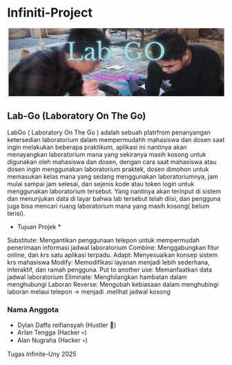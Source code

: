 # Infiniti-Project

![banner](.github/backGround.png)

## Lab-Go (Laboratory On The Go)

LabGo ( Laboratory On The Go ) adalah sebuah platrfrom penanyangan ketersedian laboratorium dalam mempermudahh mahasiswa dan dosen saat ingin melakukan beberapa praktikum, aplikasi ini nantinya akan menayangkan laboratorium mana yang sekiranya masih kosong untuk digunakan oleh mahasiswa dan dosen, dengan cara saat mahasiswa atau dosen ingin menggunakan laboratorium praktek, dosen dimohon untuk  memasukan kelas mana yang sedang menggunakan laboratoriumnya, jam mulai sampai jam selesai, dan sejenis kode atau token login untuk menggunakan laboratorium tersebut. Yang nantinya akan terinput di sistem dan menunjukan data di layar bahwa lab tersebut telah diisi, dan pengguna juga bisa mencari ruang laboratorium mana yang masih kosong( belum terisi).

* Tujuan Projek *

Substitute: Mengantikan penggunaan telepon untuk mempermudah    penerimaan informasi jadwal laboratorium
Combine: Menggabungkan fitur online, dan krs satu aplikasi terpadu.
Adapt: Menyesuaikan konsep sistem krs mahasiswa 
Modify: Memodifikasi layanan menjadi lebih sederhana, interaktif, dan ramah pengguna.
Put to another use: Memanfaatkan data jadwal laboratorium
Eliminate: Menghilangkan hambatan dalam menghubungi Laboran
Reverse: Mengubah kebiasaan dalam menghubingi laboran melaui telepon → menjadi .melihat jadwal kosong

### Nama Anggota
* Dylan Daffa reifiansyah   (Hustler 🎤)
* Arlan Tengga              (Hacker 💀)
* Alan Nugraha              (Hacker 💀)

Tugas Infinite-Uny 2025